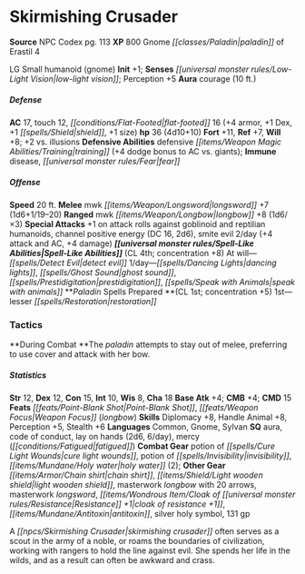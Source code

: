 ﻿---
cssclass: [monsters]
title1: Skirmishing Crusader
title2: Skirmishing Crusader
CR: 3
sources:
- name: NPC Codex
  page: 113
  link: http://paizo.com/products/btpy8v3a?Pathfinder-Roleplaying-Game-NPC-Codex
XP: 800
race: Gnome
classes:
- paladin of Erastil 4
alignment: LG
size: Small
type: humanoid
subtypes:
- gnome
initiative:
  bonus: 1
senses:
  low-light vision: true
auras:
- name: courage
  radius: 10
AC:
  AC: 17
  touch: 12
  flat_footed: 16
  components:
    armor: 4
    dex: 1
    shield: 1
    size: 1
HP:
  HP: 36
  long: 4d10+10
saves:
  fort: 11
  ref: 7
  will: 8
  other: +2 vs. illusions
defensive_abilities:
- defensive training (+4 dodge bonus to AC vs. giants)
immunities:
- disease
- fear
speeds:
  base: 20
attacks:
  melee:
  - - text: mwk longsword +7 (1d6+1/19-20)
      entries:
      - - damage: 1d6+1
          crit_range: 19-20
      attack: mwk longsword
      bonus:
      - 7
  ranged:
  - - text: mwk longbow +8 (1d6/×3)
      entries:
      - - damage: 1d6
          crit_multiplier: 3
      attack: mwk longbow
      bonus:
      - 8
  special:
  - +1 on attack rolls against goblinoid and reptilian humanoids
  - channel positive energy (DC 16, 2d6)
  - smite evil 2/day (+4 attack and AC, +4 damage)
spell_like_abilities:
  entries:
  - name: detect evil
    source: default
    freq: At will
  - name: dancing lights
    source: default
    freq: 1/day
  - name: ghost sound
    source: default
    freq: 1/day
  - name: prestidigitation
    source: default
    freq: 1/day
  - name: speak with animals
    source: default
    freq: 1/day
  sources:
  - name: default
    CL: 4
    concentration: 8
spells:
  entries:
  - name: lesser restoration
    source: Paladin
    level: 1
  sources:
  - name: Paladin
    type: prepared
    CL: 1
    concentration: 5
tactics:
  During Combat: The paladin attempts to stay out of melee, preferring to use cover
    and attack with her bow.
ability_scores:
  STR: 12
  DEX: 12
  CON: 15
  INT: 10
  WIS: 8
  CHA: 18
BAB: 4
CMB: 4
CMD: 15
feats:
- name: Point-Blank Shot
- name: Weapon Focus (longbow)
skills:
  Diplomacy: 8
  Handle Animal: 8
  Perception: 5
  Stealth: 6
languages:
- Common
- Gnome
- Sylvan
special_qualities:
- aura
- code of conduct
- lay on hands (2d6, 6/day)
- mercy (fatigued)
gear:
  combat:
  - potion of cure light wounds
  - potion of invisibility
  - holy water (2)
  other:
  - chain shirt
  - light wooden shield
  - masterwork longbow with 20 arrows
  - masterwork longsword
  - cloak of resistance +1
  - antitoxin
  - silver holy symbol
  - 131 gp
desc_long: A skirmishing crusader often serves as a scout in the army of a noble,
  or roams the boundaries of civilization, working with rangers to hold the line against
  evil. She spends her life in the wilds, and as a result can often be awkward and
  crass.

---

# Skirmishing Crusader

**Source** NPC Codex pg. 113
**XP** 800
Gnome _[[classes/Paladin|paladin]]_ of Erastil 4

LG Small humanoid (gnome)
**Init** +1; **Senses** _[[universal monster rules/Low-Light Vision|low-light vision]]_; Perception +5
**Aura** courage (10 ft.)

##### Defense

**AC** 17, touch 12, _[[conditions/Flat-Footed|flat-footed]]_ 16 (+4 armor, +1 Dex, +1 _[[spells/Shield|shield]]_, +1 size)
**hp** 36 (4d10+10)
**Fort** +11, **Ref** +7, **Will** +8; +2 vs. illusions
**Defensive Abilities** defensive _[[items/Weapon Magic Abilities/Training|training]]_ (+4 dodge bonus to AC vs. giants); **Immune** disease, _[[universal monster rules/Fear|fear]]_

##### Offense
**Speed** 20 ft.
**Melee** mwk _[[items/Weapon/Longsword|longsword]]_ +7 (1d6+1/19–20)
**Ranged** mwk _[[items/Weapon/Longbow|longbow]]_ +8 (1d6/×3)
**Special Attacks** +1 on attack rolls against goblinoid and reptilian humanoids, channel positive energy (DC 16, 2d6), smite evil 2/day (+4 attack and AC, +4 damage)
**_[[universal monster rules/Spell-Like Abilities|Spell-Like Abilities]]_** (CL 4th; concentration +8)
At will—_[[spells/Detect Evil|detect evil]]_
1/day—_[[spells/Dancing Lights|dancing lights]]_, _[[spells/Ghost Sound|ghost sound]]_, _[[spells/Prestidigitation|prestidigitation]]_, _[[spells/Speak with Animals|speak with animals]]_
**_Paladin_ Spells Prepared **(CL 1st; concentration +5)
1st—lesser _[[spells/Restoration|restoration]]_

### Tactics

**During Combat **The _paladin_ attempts to stay out of melee, preferring to use cover and attack with her bow.

##### Statistics
**Str** 12, **Dex** 12, **Con** 15, **Int** 10, **Wis** 8, **Cha** 18
**Base Atk** +4; **CMB** +4; **CMD** 15
**Feats** _[[feats/Point-Blank Shot|Point-Blank Shot]]_, _[[feats/Weapon Focus|Weapon Focus]]_ (_longbow_)
**Skills** Diplomacy +8, Handle Animal +8, Perception +5, Stealth +6
**Languages** Common, Gnome, Sylvan
**SQ** aura, code of conduct, lay on hands (2d6, 6/day), mercy (_[[conditions/Fatigued|fatigued]]_)
**Combat Gear** potion of _[[spells/Cure Light Wounds|cure light wounds]]_, potion of _[[spells/Invisibility|invisibility]]_, _[[items/Mundane/Holy water|holy water]]_ (2); **Other Gear** _[[items/Armor/Chain shirt|chain shirt]]_, _[[items/Shield/Light wooden shield|light wooden shield]]_, masterwork _longbow_ with 20 arrows, masterwork _longsword_, _[[items/Wondrous Item/Cloak of _[[universal monster rules/Resistance|Resistance]]_ +1|cloak of _resistance_ +1]]_, _[[items/Mundane/Antitoxin|antitoxin]]_, silver holy symbol, 131 gp

A _[[npcs/Skirmishing Crusader|skirmishing crusader]]_ often serves as a scout in the army of a noble, or roams the boundaries of civilization, working with rangers to hold the line against evil. She spends her life in the wilds, and as a result can often be awkward and crass.